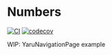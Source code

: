 # Numbers

[![CI](https://github.com/ubuntu-flutter-community/numbers/actions/workflows/ci.yaml/badge.svg)](https://github.com/ubuntu-flutter-community/numbers/actions/workflows/ci.yaml)
[![codecov](https://codecov.io/gh/ubuntu-flutter-community/numbers/branch/main/graph/badge.svg?token=4QMIAPKRQ5)](https://codecov.io/gh/ubuntu-flutter-community/numbers)

WIP: YaruNavigationPage example
